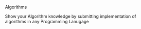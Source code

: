 Algorithms

Show your Algorithm knowledge by submitting implementation of algorithms in any Programming Lanugage
